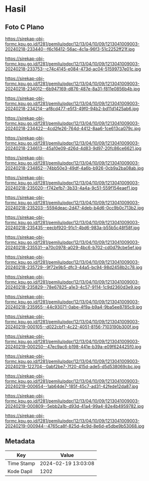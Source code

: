 # Hasil

## Foto C Plano

https://sirekap-obj-formc.kpu.go.id/f281/pemilu/pdpr/12/13/04/10/09/1213041009003-20240218-233440--f6c16412-56ac-4c1a-96f3-51c2252ff21f.jpg

https://sirekap-obj-formc.kpu.go.id/f281/pemilu/pdpr/12/13/04/10/09/1213041009003-20240218-233753--c74c4145-e084-473d-ac04-51599737e01c.jpg

https://sirekap-obj-formc.kpu.go.id/f281/pemilu/pdpr/12/13/04/10/09/1213041009003-20240218-234012--6b947169-d876-487e-8a31-f811e0856b4b.jpg

https://sirekap-obj-formc.kpu.go.id/f281/pemilu/pdpr/12/13/04/10/09/1213041009003-20240218-234214--af8cd477-e5f3-49f0-94b2-bd11d1425ab6.jpg

https://sirekap-obj-formc.kpu.go.id/f281/pemilu/pdpr/12/13/04/10/09/1213041009003-20240218-234422--4cd2fe26-764d-4412-8aa6-1ce613ca079c.jpg

https://sirekap-obj-formc.kpu.go.id/f281/pemilu/pdpr/12/13/04/10/09/1213041009003-20240218-234613--45a10e09-d26d-4d83-9d97-20fc86ce6621.jpg

https://sirekap-obj-formc.kpu.go.id/f281/pemilu/pdpr/12/13/04/10/09/1213041009003-20240218-234852--74bb50e3-49df-4a6b-b926-0cb9a2ba08ab.jpg

https://sirekap-obj-formc.kpu.go.id/f281/pemilu/pdpr/12/13/04/10/09/1213041009003-20240218-235020--f742efb7-3b33-4a4a-9c51-559f154eaef1.jpg

https://sirekap-obj-formc.kpu.go.id/f281/pemilu/pdpr/12/13/04/10/09/1213041009003-20240218-235203--5594deac-2d47-4deb-b4d6-0cc9b0c713b2.jpg

https://sirekap-obj-formc.kpu.go.id/f281/pemilu/pdpr/12/13/04/10/09/1213041009003-20240218-235435--eecbf920-91c1-4bd6-983a-b55b5c48f58f.jpg

https://sirekap-obj-formc.kpu.go.id/f281/pemilu/pdpr/12/13/04/10/09/1213041009003-20240218-235531--a70c0978-a029-4bc6-b702-cd0d79cbe5ef.jpg

https://sirekap-obj-formc.kpu.go.id/f281/pemilu/pdpr/12/13/04/10/09/1213041009003-20240218-235729--9f72e9b5-dfc3-44a5-bc94-98d2458b2c78.jpg

https://sirekap-obj-formc.kpu.go.id/f281/pemilu/pdpr/12/13/04/10/09/1213041009003-20240218-235829--78e67825-a1e3-4c57-9114-1c9d2360d3e9.jpg

https://sirekap-obj-formc.kpu.go.id/f281/pemilu/pdpr/12/13/04/10/09/1213041009003-20240218-235955--44c93071-0abe-4f9a-b9a4-9ba5ee8785c9.jpg

https://sirekap-obj-formc.kpu.go.id/f281/pemilu/pdpr/12/13/04/10/09/1213041009003-20240219-000105--d022cbf1-4c22-4051-8156-7103190b300f.jpg

https://sirekap-obj-formc.kpu.go.id/f281/pemilu/pdpr/12/13/04/10/09/1213041009003-20240219-000250--47ec9ac6-b198-441e-b39a-e09f624425f0.jpg

https://sirekap-obj-formc.kpu.go.id/f281/pemilu/pdpr/12/13/04/10/09/1213041009003-20240219-122704--0abf2be7-7f20-415d-ade5-d5d538069cbc.jpg

https://sirekap-obj-formc.kpu.go.id/f281/pemilu/pdpr/12/13/04/10/09/1213041009003-20240219-000654--1ab64de7-185f-45c7-ad31-42fede12da87.jpg

https://sirekap-obj-formc.kpu.go.id/f281/pemilu/pdpr/12/13/04/10/09/1213041009003-20240219-000809--5ebb2a1b-d93d-41a4-99a4-82e4b4959782.jpg

https://sirekap-obj-formc.kpu.go.id/f281/pemilu/pdpr/12/13/04/10/09/1213041009003-20240219-000944--4765ca8f-825d-4c9d-8e6d-e5dbe9b53068.jpg


## Metadata

| Key        | Value               |
| ---------- | ------------------- |
| Time Stamp | 2024-02-19 13:03:08 |
| Kode Dapil | 1202                |



